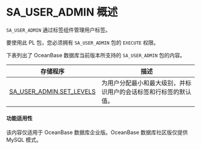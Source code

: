 SA_USER_ADMIN 概述 
=====================================

`SA_USER_ADMIN` 通过标签组件管理用户标签。

要使用此 PL 包，您必须拥有 `SA_USER_ADMIN` 包的 `EXECUTE` 权限。

下表列出了 OceanBase 数据库当前版本所支持的 `SA_USER_ADMIN` 包的内容。


|                                **存储程序**                                 |              **描述**              |
|-------------------------------------------------------------------------|----------------------------------|
| [SA_USER_ADMIN.SET_LEVELS](../600.sa-user-admin-user-tag-management-pack-oracle/200.sa-user-admin-set-levels-oracle.md) | 为用户分配最小和最大级别，并标识用户的会话标签和行标签的默认值。 |



  <main id="notice" >
    <h4>功能适用性</h4>
    <p>该内容仅适用于 OceanBase 数据库企业版。OceanBase 数据库社区版仅提供 MySQL 模式。</p>
  </main>
